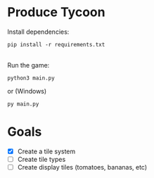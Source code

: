 # Produce Tycoon

Install dependencies:
```
pip install -r requirements.txt
```
<br/>
Run the game:

```
python3 main.py
```
or  (Windows)
```
py main.py
```

# Goals

- [X] Create a tile system
- [ ] Create tile types
- [ ] Create display tiles (tomatoes, bananas, etc)